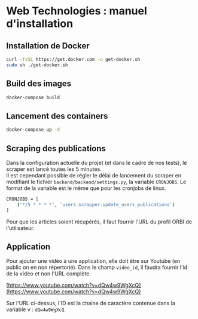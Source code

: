 # Web Technologies : manuel d'installation

## Installation de Docker

```sh
curl -fsSL https://get.docker.com -o get-docker.sh
sudo sh ./get-docker.sh
```


## Build des images

```sh
docker-compose build
```

## Lancement des containers

```sh
docker-compose up -d
```

## Scraping des publications

Dans la configuration actuelle du projet (et dans le cadre de nos tests), le scraper est lancé toutes les 5 minutes.  
Il est cependant possible de régler le délai de lancement du scraper en modifiant le fichier `backend/backend/settings.py`, la variable `CRONJOBS`. Le format de la variable est le même que pour les cronjobs de linux.

```sh
CRONJOBS = [
    ('*/5 * * * *', 'users.scrapper.update_users_publications')
]
```

Pour que les articles soient récupérés, il faut fournir l'URL du profil ORBI de l'utilisateur.


## Application

Pour ajouter une vidéo à une application, elle doit être sur Youtube (en public on en non répertorié). Dans le champ `video_id`, il faudra fournir l'id de la vidéo et non l'URL complète.


[https://www.youtube.com/watch?v=dQw4w9WgXcQ](https://www.youtube.com/watch?v=dQw4w9WgXcQ)


Sur l'URL ci-dessus, l'ID est la chaine de caractère contenue dans la variable v : `dQw4w9WgXcQ`.

